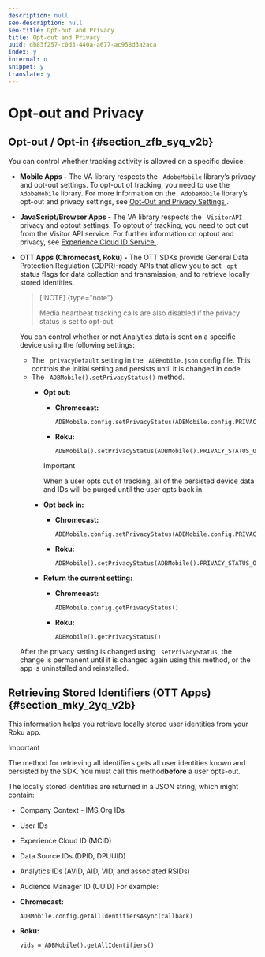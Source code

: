 ```yaml
---
description: null
seo-description: null
seo-title: Opt-out and Privacy
title: Opt-out and Privacy
uuid: db83f257-c0d3-440a-a677-ac958d3a2aca
index: y
internal: n
snippet: y
translate: y
---
```


# Opt-out and Privacy


## Opt-out / Opt-in {#section_zfb_syq_v2b}

You can control whether tracking activity is allowed on a specific device: 


* **Mobile Apps -** The VA library respects the ` AdobeMobile` library’s privacy and opt-out settings. To opt-out of tracking, you need to use the ` AdobeMobile` library. For more information on the ` AdobeMobile` library’s opt-out and privacy settings, see [ Opt-Out and Privacy Settings ](https://marketing.adobe.com/resources/help/en_US/mobile/android/privacy.html). 

* **JavaScript/Browser Apps -** The VA library respects the ` VisitorAPI` privacy and opt­out settings. To opt­out of tracking, you need to opt out from the Visitor API service. For further information on opt­out and privacy, see [ Experience Cloud ID Service ](https://marketing.adobe.com/resources/help/en_US/mcvid/). 

* **OTT Apps (Chromecast, Roku) -** The OTT SDKs provide General Data Protection Regulation (GDPR)-ready APIs that allow you to set ` opt` status flags for data collection and transmission, and to retrieve locally stored identities.


  >[!NOTE] {type="note"}
  >
  >Media heartbeat tracking calls are also disabled if the privacy status is set to opt-out.


  You can control whether or not Analytics data is sent on a specific device using the following settings: 


    * The ` privacyDefault` setting in the ` ADBMobile.json` config file. This controls the initial setting and persists until it is changed in code.
    * The ` ADBMobile().setPrivacyStatus()` method.     
        * **Opt out:** 
            * **Chromecast:** 
              ```
              ADBMobile.config.setPrivacyStatus(ADBMobile.config.PRIVACY_STATUS_OPT_OUT)
              ```

            * **Roku:** 
              ```
              ADBMobile().setPrivacyStatus(ADBMobile().PRIVACY_STATUS_OPT_OUT)
              ```


          >[!IMPORTANT]
          >
          >When a user opts out of tracking, all of the persisted device data and IDs will be purged until the user opts back in.

        * **Opt back in:** 
            * **Chromecast:** 
              ```
              ADBMobile.config.setPrivacyStatus(ADBMobile.config.PRIVACY_STATUS_OPT_IN)
              ```

            * **Roku:** 
              ```
              ADBMobile().setPrivacyStatus(ADBMobile().PRIVACY_STATUS_OPT_IN)
              ```


        * **Return the current setting:** 
            * **Chromecast:** 
              ```
              ADBMobile.config.getPrivacyStatus()
              ```

            * **Roku:** 
              ```
              ADBMobile().getPrivacyStatus()
              ```






  After the privacy setting is changed using ` setPrivacyStatus`, the change is permanent until it is changed again using this method, or the app is uninstalled and reinstalled. 



## Retrieving Stored Identifiers (OTT Apps) {#section_mky_2yq_v2b}

This information helps you retrieve locally stored user identities from your Roku app.


>[!IMPORTANT]
>
>The method for retrieving all identifiers gets all user identities known and persisted by the SDK. You must call this method**before** a user opts-out. 



The locally stored identities are returned in a JSON string, which might contain: 

* Company Context - IMS Org IDs
* User IDs
* Experience Cloud ID (MCID)
* Data Source IDs (DPID, DPUUID)
* Analytics IDs (AVID, AID, VID, and associated RSIDs)
* Audience Manager ID (UUID)
For example: 
* **Chromecast:** 
  ```
  ADBMobile.config.getAllIdentifiersAsync(callback)
  ```

* **Roku:** 
  ```
  vids = ADBMobile().getAllIdentifiers()
  ```


